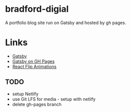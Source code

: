 # bradford-digial
A portfolio blog site run on Gatsby and hosted by gh pages.


# Links
- [Gatsby](https://www.gatsbyjs.org/)
- [Gatsby on GH Pages](https://www.gatsbyjs.org/docs/how-gatsby-works-with-github-pages/)
- [React Flip Animations](https://github.com/aholachek/react-flip-toolkit)

## TODO
- setup Netlify
- use Git LFS for media - setup with netlify
- delete gh-pages branch